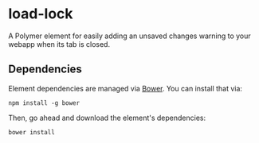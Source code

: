 # load-lock

A Polymer element for easily adding an unsaved changes warning to your webapp when its tab is closed.


## Dependencies

Element dependencies are managed via [Bower](http://bower.io/). You can
install that via:

    npm install -g bower

Then, go ahead and download the element's dependencies:

    bower install
